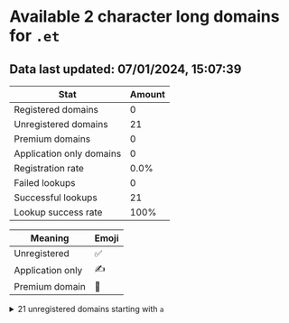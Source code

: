 # Available 2 character long domains for `.et`

## Data last updated: 07/01/2024, 15:07:39

|Stat|Amount|
|--|--|
|Registered domains|0|
|Unregistered domains|21|
|Premium domains|0|
|Application only domains|0|
|Registration rate|0.0%|
|Failed lookups|0|
|Successful lookups|21|
|Lookup success rate|100%|


|Meaning|Emoji|
|--|--|
|Unregistered|:white_check_mark:|
|Application only|:writing_hand:|
|Premium domain|:gem:|

<details>
<summary>21 unregistered domains starting with <bold><code>a</code></bold></summary>

|Type|Domain|
|--|--|
|:white_check_mark:|`aa.et`|
|:white_check_mark:|`ab.et`|
|:white_check_mark:|`ac.et`|
|:white_check_mark:|`ad.et`|
|:white_check_mark:|`ae.et`|
|:white_check_mark:|`af.et`|
|:white_check_mark:|`ag.et`|
|:white_check_mark:|`ah.et`|
|:white_check_mark:|`ai.et`|
|:white_check_mark:|`aj.et`|
|:white_check_mark:|`ak.et`|
|:white_check_mark:|`al.et`|
|:white_check_mark:|`am.et`|
|:white_check_mark:|`an.et`|
|:white_check_mark:|`ao.et`|
|:white_check_mark:|`ap.et`|
|:white_check_mark:|`aq.et`|
|:white_check_mark:|`ar.et`|
|:white_check_mark:|`as.et`|
|:white_check_mark:|`at.et`|
|:white_check_mark:|`au.et`|
</details>